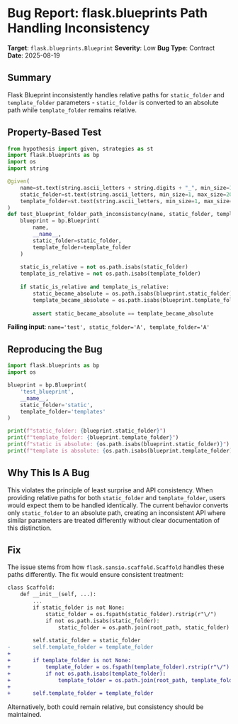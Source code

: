 # Bug Report: flask.blueprints Path Handling Inconsistency

**Target**: `flask.blueprints.Blueprint`
**Severity**: Low
**Bug Type**: Contract
**Date**: 2025-08-19

## Summary

Flask Blueprint inconsistently handles relative paths for `static_folder` and `template_folder` parameters - `static_folder` is converted to an absolute path while `template_folder` remains relative.

## Property-Based Test

```python
from hypothesis import given, strategies as st
import flask.blueprints as bp
import os
import string

@given(
    name=st.text(string.ascii_letters + string.digits + "_", min_size=1, max_size=50),
    static_folder=st.text(string.ascii_letters, min_size=1, max_size=20),
    template_folder=st.text(string.ascii_letters, min_size=1, max_size=20)
)
def test_blueprint_folder_path_inconsistency(name, static_folder, template_folder):
    blueprint = bp.Blueprint(
        name, 
        __name__,
        static_folder=static_folder,
        template_folder=template_folder
    )
    
    static_is_relative = not os.path.isabs(static_folder)
    template_is_relative = not os.path.isabs(template_folder)
    
    if static_is_relative and template_is_relative:
        static_became_absolute = os.path.isabs(blueprint.static_folder)
        template_became_absolute = os.path.isabs(blueprint.template_folder)
        
        assert static_became_absolute == template_became_absolute
```

**Failing input**: `name='test', static_folder='A', template_folder='A'`

## Reproducing the Bug

```python
import flask.blueprints as bp
import os

blueprint = bp.Blueprint(
    'test_blueprint',
    __name__,
    static_folder='static',
    template_folder='templates'
)

print(f"static_folder: {blueprint.static_folder}")
print(f"template_folder: {blueprint.template_folder}")
print(f"static is absolute: {os.path.isabs(blueprint.static_folder)}")
print(f"template is absolute: {os.path.isabs(blueprint.template_folder)}")
```

## Why This Is A Bug

This violates the principle of least surprise and API consistency. When providing relative paths for both `static_folder` and `template_folder`, users would expect them to be handled identically. The current behavior converts only `static_folder` to an absolute path, creating an inconsistent API where similar parameters are treated differently without clear documentation of this distinction.

## Fix

The issue stems from how `flask.sansio.scaffold.Scaffold` handles these paths differently. The fix would ensure consistent treatment:

```diff
class Scaffold:
    def __init__(self, ...):
        ...
        if static_folder is not None:
            static_folder = os.fspath(static_folder).rstrip(r"\/")
            if not os.path.isabs(static_folder):
                static_folder = os.path.join(root_path, static_folder)
        
        self.static_folder = static_folder
-       self.template_folder = template_folder
+       
+       if template_folder is not None:
+           template_folder = os.fspath(template_folder).rstrip(r"\/")
+           if not os.path.isabs(template_folder):
+               template_folder = os.path.join(root_path, template_folder)
+       
+       self.template_folder = template_folder
```

Alternatively, both could remain relative, but consistency should be maintained.